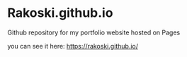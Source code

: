 # Rakoski.github.io
Github repository for my portfolio website hosted on Pages

you can see it here:
https://rakoski.github.io/
